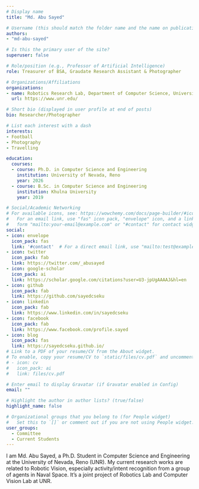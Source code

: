 ```yaml
---
# Display name
title: "Md. Abu Sayed"

# Username (this should match the folder name and the name on publications)
authors:
- "md-abu-sayed"

# Is this the primary user of the site?
superuser: false

# Role/position (e.g., Professor of Artificial Intelligence)
role: Treasurer of BSA, Graudate Research Assistant & Photographer

# Organizations/Affiliations
organizations:
- name: Robotics Research Lab, Department of Computer Science, University of Nevada, Reno
  url: https://www.unr.edu/

# Short bio (displayed in user profile at end of posts)
bio: Researcher/Photographer 

# List each interest with a dash
interests:
- Football
- Photography
- Travelling 

education:
  courses:
  - course: Ph.D. in Computer Science and Engineering
    institution: University of Nevada, Reno
    year: 2026
  - course: B.Sc. in Computer Science and Engineering
    institution: Khulna University
    year: 2019

# Social/Academic Networking
# For available icons, see: https://wowchemy.com/docs/page-builder/#icons
#   For an email link, use "fas" icon pack, "envelope" icon, and a link in the
#   form "mailto:your-email@example.com" or "#contact" for contact widget.
social:
- icon: envelope
  icon_pack: fas
  link: '#contact'  # For a direct email link, use "mailto:test@example.org".
- icon: twitter
  icon_pack: fab
  link: https://twitter.com/_abusayed
- icon: google-scholar
  icon_pack: ai
  link: https://scholar.google.com/citations?user=U3-jpUgAAAAJ&hl=en
- icon: github
  icon_pack: fab
  link: https://github.com/sayedcseku
- icon: linkedin
  icon_pack: fab
  link: https://www.linkedin.com/in/sayedcseku
- icon: facebook
  icon_pack: fab
  link: https://www.facebook.com/profile.sayed
- icon: blog
  icon_pack: fas
  link: https://sayedcseku.github.io/ 
# Link to a PDF of your resume/CV from the About widget.
# To enable, copy your resume/CV to `static/files/cv.pdf` and uncomment the lines below.
# - icon: cv
#   icon_pack: ai
#   link: files/cv.pdf

# Enter email to display Gravatar (if Gravatar enabled in Config)
email: ""

# Highlight the author in author lists? (true/false)
highlight_name: false

# Organizational groups that you belong to (for People widget)
#   Set this to `[]` or comment out if you are not using People widget.
user_groups:
  - Committee
  - Current Students
---
```


I am Md. Abu Sayed, a Ph.D. Student in Computer Science and Engineering at the University of Nevada, Reno (UNR). My current research works are related to Robotic Vision, especially activity/intent recognition from a group of agents in Naval Space. It’s a joint project of Robotics Lab and Computer Vision Lab at UNR.

